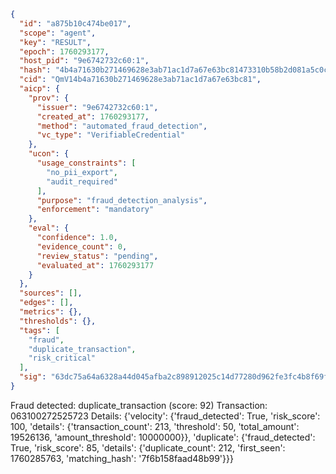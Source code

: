 ```json
{
  "id": "a875b10c474be017",
  "scope": "agent",
  "key": "RESULT",
  "epoch": 1760293177,
  "host_pid": "9e6742732c60:1",
  "hash": "4b4a71630b271469628e3ab71ac1d7a67e63bc81473310b58b2d081a5c0c93ed",
  "cid": "QmV14b4a71630b271469628e3ab71ac1d7a67e63bc81",
  "aicp": {
    "prov": {
      "issuer": "9e6742732c60:1",
      "created_at": 1760293177,
      "method": "automated_fraud_detection",
      "vc_type": "VerifiableCredential"
    },
    "ucon": {
      "usage_constraints": [
        "no_pii_export",
        "audit_required"
      ],
      "purpose": "fraud_detection_analysis",
      "enforcement": "mandatory"
    },
    "eval": {
      "confidence": 1.0,
      "evidence_count": 0,
      "review_status": "pending",
      "evaluated_at": 1760293177
    }
  },
  "sources": [],
  "edges": [],
  "metrics": {},
  "thresholds": {},
  "tags": [
    "fraud",
    "duplicate_transaction",
    "risk_critical"
  ],
  "sig": "63dc75a64a6328a44d045afba2c898912025c14d77280d962fe3fc4b8f69f41e"
}
```

Fraud detected: duplicate_transaction (score: 92)
Transaction: 063100272525723
Details: {'velocity': {'fraud_detected': True, 'risk_score': 100, 'details': {'transaction_count': 213, 'threshold': 50, 'total_amount': 19526136, 'amount_threshold': 10000000}}, 'duplicate': {'fraud_detected': True, 'risk_score': 85, 'details': {'duplicate_count': 212, 'first_seen': 1760285763, 'matching_hash': '7f6b158faad48b99'}}}